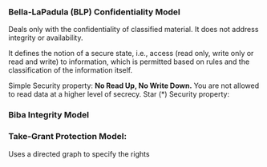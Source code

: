 ### Bella-LaPadula (BLP) Confidentiality Model
Deals only with the confidentiality of classified material. It does not address integrity or availability.

It defines the notion of a secure state, i.e., access (read only, write only or read and write) to information, which is permitted based on rules and the classification of the information itself.

Simple Security property: **No Read Up, No Write Down.**
You are not allowed to read data at a higher level of secrecy.
Star (*) Security property: 

### Biba Integrity Model

### Take-Grant Protection Model:
Uses a directed graph to specify the rights



<!--stackedit_data:
eyJoaXN0b3J5IjpbMjEyMTcwNTcyMCwyMTIyNTI2Njk1XX0=
-->